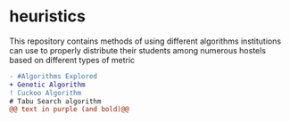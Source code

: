 # heuristics
This repository contains methods of using different algorithms institutions can use to properly distribute their students among numerous hostels
based on different types of metric

```diff
- #Algorithms Explored
+ Genetic Algorithm
! Cuckoo Algorithm
# Tabu Search algorithm
@@ text in purple (and bold)@@
```

